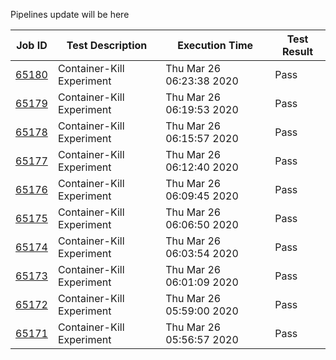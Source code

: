 Pipelines update will be here

| Job ID |   Test Description         | Execution Time |Test Result   |
 |---------|---------------------------| --------------|--------|
|     <a href= "https://gitlab.mayadata.io/litmuschaos/litmus-e2e/-/jobs/65180">65180</a>           |  Container-Kill Experiment           | Thu Mar 26 06:23:38 2020  | Pass |
|     <a href= "https://gitlab.mayadata.io/litmuschaos/litmus-e2e/-/jobs/65179">65179</a>           |  Container-Kill Experiment           | Thu Mar 26 06:19:53 2020  | Pass |
|     <a href= "https://gitlab.mayadata.io/litmuschaos/litmus-e2e/-/jobs/65178">65178</a>           |  Container-Kill Experiment           | Thu Mar 26 06:15:57 2020  | Pass |
|     <a href= "https://gitlab.mayadata.io/litmuschaos/litmus-e2e/-/jobs/65177">65177</a>           |  Container-Kill Experiment           | Thu Mar 26 06:12:40 2020  | Pass |
|     <a href= "https://gitlab.mayadata.io/litmuschaos/litmus-e2e/-/jobs/65176">65176</a>           |  Container-Kill Experiment           | Thu Mar 26 06:09:45 2020  | Pass |
|     <a href= "https://gitlab.mayadata.io/litmuschaos/litmus-e2e/-/jobs/65175">65175</a>           |  Container-Kill Experiment           | Thu Mar 26 06:06:50 2020  | Pass |
|     <a href= "https://gitlab.mayadata.io/litmuschaos/litmus-e2e/-/jobs/65174">65174</a>           |  Container-Kill Experiment           | Thu Mar 26 06:03:54 2020  | Pass |
|     <a href= "https://gitlab.mayadata.io/litmuschaos/litmus-e2e/-/jobs/65173">65173</a>           |  Container-Kill Experiment           | Thu Mar 26 06:01:09 2020  | Pass |
|     <a href= "https://gitlab.mayadata.io/litmuschaos/litmus-e2e/-/jobs/65172">65172</a>           |  Container-Kill Experiment           | Thu Mar 26 05:59:00 2020  | Pass |
 |    <a href= "https://gitlab.mayadata.io/litmuschaos/litmus-e2e/-/jobs/65171">65171</a>   |  Container-Kill Experiment           |  Thu Mar 26 05:56:57 2020     |Pass  |
